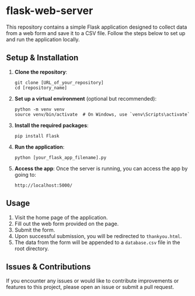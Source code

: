 # flask-web-server

This repository contains a simple Flask application designed to collect data from a web form and save it to a CSV file. Follow the steps below to set up and run the application locally.

## Setup & Installation

1. **Clone the repository**:
   ```
   git clone [URL_of_your_repository]
   cd [repository_name]
   ```

2. **Set up a virtual environment** (optional but recommended):
   ```
   python -m venv venv
   source venv/bin/activate  # On Windows, use `venv\Scripts\activate`
   ```

3. **Install the required packages**:
   ```
   pip install Flask
   ```

4. **Run the application**:
   ```
   python [your_flask_app_filename].py
   ```

5. **Access the app**:
   Once the server is running, you can access the app by going to:
   ```
   http://localhost:5000/
   ```

## Usage

1. Visit the home page of the application.
2. Fill out the web form provided on the page.
3. Submit the form.
4. Upon successful submission, you will be redirected to `thankyou.html`.
5. The data from the form will be appended to a `database.csv` file in the root directory.

## Issues & Contributions

If you encounter any issues or would like to contribute improvements or features to this project, please open an issue or submit a pull request.

